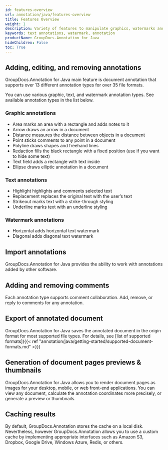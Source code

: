 ```yaml
---
id: features-overview
url: annotation/java/features-overview
title: Features Overview
weight: 1
description: Variety of features to manipulate graphics, watermarks and text annotations
keywords: text annotations, watermark, annotation
productName: GroupDocs.Annotation for Java
hideChildren: False
toc: True
---
```

## Adding, editing, and removing annotations

GroupDocs.Annotation for Java main feature is document annotation that supports over 13 different annotation types for over 35 file formats.

You can use various graphic, text, and watermark annotation types. See available annotation types in the list below.

### Graphic annotations

*   Area marks an area with a rectangle and adds notes to it
*   Arrow draws an arrow in a document
*   Distance measures the distance between objects in a document
*   Point sticks comments to any point in a document
*   Polyline draws shapes and freehand lines
*   Redaction fills the black rectangle with a fixed position (use if you want to hide some text)
*   Text field adds a rectangle with text inside
*   Ellipse draws elliptic annotation in a document

### Text annotations

*   Highlight highlights and comments selected text
*   Replacement replaces the original text with the user’s text
*   Strikeout marks text with a strike-through styling
*   Underline marks text with an underline styling

### Watermark annotations

*   Horizontal adds horizontal text watermark
*   Diagonal adds diagonal text watermark

## Import annotations

GroupDocs.Annotation for Java provides the ability to work with annotations added by other software.

## Adding and removing comments

Each annotation type supports comment collaboration. Add, remove, or reply to comments for any annotation.

## Export of annotated document

GroupDocs.Annotation for Java saves the annotated document in the origin format for most supported file types. For details, see [list of supported formats]({{< ref "annotation/java/getting-started/supported-document-formats.md" >}})

## Generation of document pages previews & thumbnails

GroupDocs.Annotation for Java allows you to render document pages as images for your desktop, mobile, or web front-end applications. You can view any document, calculate the annotation coordinates more precisely, or generate a preview or thumbnails.

## Caching results

By default, GroupDocs.Annotation stores the cache on a local disk. 
Nevertheless, however GroupDocs.Annotation allows you to use a custom cache by implementing appropriate interfaces such as Amazon S3, Dropbox, Google Drive, Windows Azure, Redis, or others.
